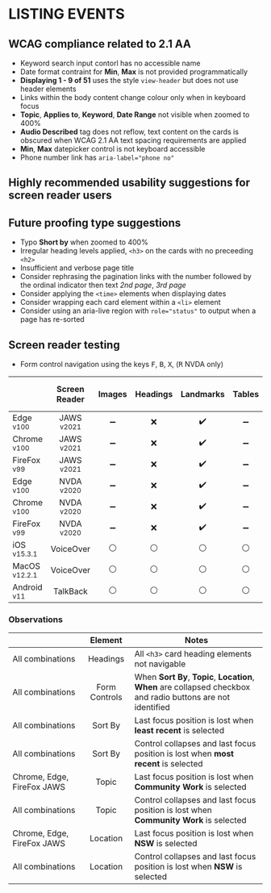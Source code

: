 # LISTING EVENTS
## WCAG compliance related to 2.1 AA
- Keyword search input contorl has no accessible name
- Date format contraint for **Min**, **Max** is not provided programmatically
- **Displaying 1 - 9 of 51** uses the style `view-header` but does not use header elements
- Links within the body content change colour only when in keyboard focus
- **Topic**, **Applies to**, **Keyword**, **Date Range** not visible when zoomed to 400%
- **Audio Described** tag does not reflow, text content on the cards is obscured when WCAG 2.1 AA text spacing requirements are applied
-  **Min**, **Max** datepicker control is not keyboard accessible
-  Phone number link has `aria-label="phone no"`

## Highly recommended usability suggestions for screen reader users

## Future proofing type suggestions
- Typo **Short by** when zoomed to 400%
- Irregular heading levels applied, `<h3>` on the cards with no preceeding `<h2>`
- Insufficient and verbose page title
- Consider rephrasing the pagination links with the number followed by the ordinal indicator then text _2nd page_, _3rd page_
- Consider applying the `<time>` elements when displaying dates
- Consider wrapping each card element within a `<li>` element
- Consider using an aria-live region with `role="status"` to output when a page has re-sorted

## Screen reader testing
- Form control navigation using the keys <kbd>F</kbd>, <kbd>B</kbd>, <kbd>X</kbd>, (<kbd>R</kbd> NVDA only)

|   |Screen Reader   | Images | Headings  |Landmarks   |Tables   | Lists |Links |Form Controls | Sort & Filter | Pagination |
|---|:-:|:-:|:-:|:-:|:-:|:-:|:-:|:-:|:-:|:-:|
| Edge <sup>v100</sup> 		| JAWS <sup>v2021</sup> 	| :heavy_minus_sign:  | :x:  | :heavy_check_mark:  | :heavy_minus_sign: | :heavy_check_mark:   | :heavy_check_mark:  | :heavy_check_mark:  | :heavy_check_mark: | :heavy_check_mark: |
| Chrome <sup>v100</sup> 	| JAWS <sup>v2021</sup>  	| :heavy_minus_sign:  | :x:  | :heavy_check_mark:  |:heavy_minus_sign: |:heavy_check_mark:   | :heavy_check_mark:  | :heavy_check_mark:  | :heavy_check_mark: | :heavy_check_mark: |
| FireFox <sup>v99</sup> 	| JAWS <sup>v2021</sup>   	| :heavy_minus_sign:  | :x:  | :heavy_check_mark:  | :heavy_minus_sign:  | :heavy_check_mark:   | :heavy_check_mark:  | :heavy_check_mark: | :heavy_check_mark: | :heavy_check_mark: |
| Edge <sup>v100</sup> 		| NVDA <sup>v2020</sup> 	| :heavy_minus_sign:  | :x:  | :heavy_check_mark:  | :heavy_minus_sign: | :heavy_check_mark:   | :heavy_check_mark: | :heavy_check_mark:  | :heavy_check_mark: | :heavy_check_mark: |
| Chrome <sup>v100</sup> 	| NVDA <sup>v2020</sup>  	| :heavy_minus_sign:  | :x:  | :heavy_check_mark: | :heavy_minus_sign:  | :heavy_check_mark:   | :heavy_check_mark:  | :heavy_check_mark: | :heavy_check_mark: | :heavy_check_mark: |
| FireFox <sup>v99</sup> 	| NVDA <sup>v2020</sup>   	| :heavy_minus_sign:  | :x:  | :heavy_check_mark:  | :heavy_minus_sign:  | :heavy_check_mark:   | :heavy_check_mark:  | :heavy_check_mark:  | :heavy_check_mark: | :heavy_check_mark: |
| iOS <sup>v15.3.1</sup> 	| VoiceOver 				| :white_circle:  | :white_circle:  | :white_circle:  | :white_circle:  | :white_circle:  | :white_circle:  | :white_circle:  | :white_circle: | :white_circle: |
| MacOS <sup>v12.2.1</sup> 	| VoiceOver  				| :white_circle:  | :white_circle:  | :white_circle:  | :white_circle:  | :white_circle:  | :white_circle:  | :white_circle:  | :white_circle: | :white_circle: |
| Android <sup>v11</sup> 	| TalkBack 					| :white_circle:  | :white_circle:  | :white_circle:  | :white_circle:  | :white_circle:  | :white_circle:  | :white_circle:  | :white_circle: | :white_circle: |

### Observations
|  | Element  | Notes |
|---|:-:|---|
| All combinations | Headings  | All `<h3>` card heading elements not navigable  |
| All combinations | Form Controls | When **Sort By**, **Topic**, **Location**, **When** are collapsed checkbox and radio buttons are not identified  |
|All combinations| Sort By |Last focus position is lost when **least recent** is selected
|All combinations| Sort By |Control collapses and last focus position is lost when **most recent** is selected
|Chrome, Edge, FireFox JAWS | Topic |Last focus position is lost when **Community Work** is selected
|All combinations | Topic |Control collapses and last focus position is lost when **Community Work** is selected
|Chrome, Edge, FireFox JAWS | Location |Last focus position is lost when **NSW** is selected
|All combinations | Location |Control collapses and last focus position is lost when **NSW** is selected
